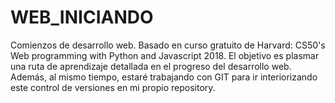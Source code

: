 # WEB_INICIANDO
Comienzos de desarrollo web. Basado en curso gratuito de Harvard: CS50's Web programming with Python and Javascript 2018.
El objetivo es plasmar una ruta de aprendizaje detallada en el progreso del desarrollo web.
Además, al mismo tiempo, estaré trabajando con GIT para ir interiorizando este control de versiones en mi propio repository.
